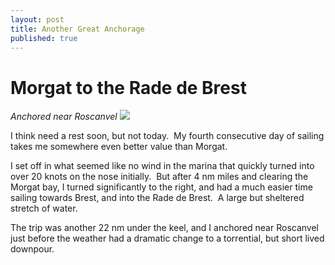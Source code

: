 ```yaml
---
layout: post
title: Another Great Anchorage
published: true
---
```


# Morgat to the Rade de Brest

*Anchored near Roscanvel* ![]({{site.baseurl}}/assets/img_1286-sml_scale.jpg)

I think need a rest soon, but not today.  My fourth consecutive day of sailing takes me somewhere even better value than Morgat.

I set off in what seemed like no wind in the marina that quickly turned into over 20 knots on the nose initially.  But after 4 nm miles and clearing the Morgat bay, I turned significantly to the right, and had a much easier time sailing towards Brest, and into the Rade de Brest.  A large but sheltered stretch of water.

The trip was another 22 nm under the keel, and I anchored near Roscanvel just before the weather had a dramatic change to a torrential, but short lived downpour.
